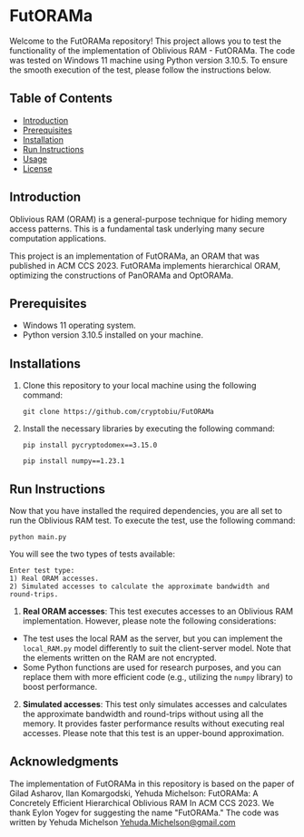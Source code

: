 # FutORAMa

Welcome to the FutORAMa repository! This project allows you to test the functionality of the implementation of Oblivious RAM - FutORAMa. The code was tested on Windows 11 machine using Python version 3.10.5. To ensure the smooth execution of the test, please follow the instructions below.

## Table of Contents
- [Introduction](#introduction)
- [Prerequisites](#prerequisites)
- [Installation](#installations)
- [Run Instructions](#run-instructions)
- [Usage](#usage)
- [License](#license)

## Introduction
Oblivious RAM (ORAM) is a general-purpose technique for hiding memory access patterns. This
is a fundamental task underlying many secure computation applications.

This project is an implementation of FutORAMa, an ORAM that was published in ACM CCS 2023. FutORAMa implements hierarchical ORAM, optimizing the constructions of PanORAMa and OptORAMa. 

## Prerequisites
- Windows 11 operating system.
- Python version 3.10.5 installed on your machine.

## Installations
1. Clone this repository to your local machine using the following command:

    `git clone https://github.com/cryptobiu/FutORAMa`

2. Install the necessary libraries by executing the following command:

    `pip install pycryptodomex==3.15.0`

    `pip install numpy==1.23.1`

## Run Instructions
Now that you have installed the required dependencies, you are all set to run the Oblivious RAM test. To execute the test, use the following command:

    python main.py

You will see the two types of tests available:

    Enter test type:
    1) Real ORAM accesses.
    2) Simulated accesses to calculate the approximate bandwidth and round-trips.


1. **Real ORAM accesses**: This test executes accesses to an Oblivious RAM implementation. However, please note the following considerations:
- The test uses the local RAM as the server, but you can implement the `local_RAM.py` model differently to suit the client-server model.
Note that the elements written on the RAM are not encrypted.
- Some Python functions are used for research purposes, and you can replace them with more efficient code (e.g., utilizing the `numpy` library) to boost performance.

2. **Simulated accesses**: This test only simulates accesses and calculates the approximate bandwidth and round-trips without using all the memory. It provides faster performance results without executing real accesses. Please note that this test is an upper-bound approximation.

## Acknowledgments
The implementation of FutORAMa in this repository is based on the paper of 
Gilad Asharov, Ilan Komargodski, Yehuda Michelson:
FutORAMa: A Concretely Efficient Hierarchical Oblivious RAM
In ACM CCS 2023.
We thank Eylon Yogev for suggesting the name "FutORAMa."
The code was written by Yehuda Michelson <Yehuda.Michelson@gmail.com>
